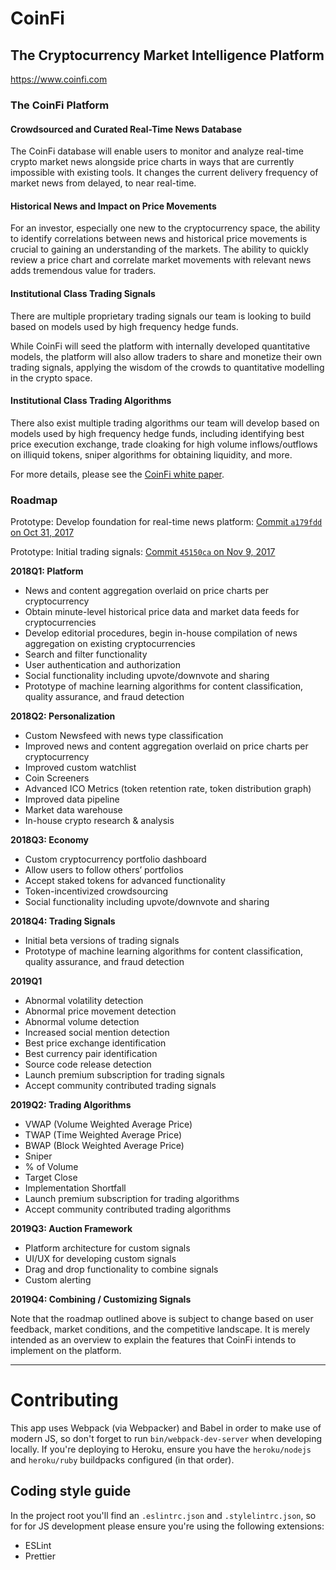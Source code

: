 # CoinFi

## The Cryptocurrency Market Intelligence Platform

https://www.coinfi.com

### The CoinFi Platform

#### Crowdsourced and Curated Real-Time News Database

The CoinFi database will enable users to monitor and analyze real-time crypto market news alongside price charts in ways that are currently impossible with existing tools. It changes the current delivery frequency of market news from delayed, to near real-time.

#### Historical News and Impact on Price Movements

For an investor, especially one new to the cryptocurrency space, the ability to identify correlations between news and historical price movements is crucial to gaining an understanding of the markets. The ability to quickly review a price chart and correlate market movements with relevant news adds tremendous value for traders.

#### Institutional Class Trading Signals

There are multiple proprietary trading signals our team is looking to build based on models used by high frequency hedge funds.

While CoinFi will seed the platform with internally developed quantitative models, the platform will also allow traders to share and monetize their own trading signals, applying the wisdom of the crowds to quantitative modelling in the crypto space.

#### Institutional Class Trading Algorithms

There also exist multiple trading algorithms our team will develop based on models used by high frequency hedge funds, including identifying best price execution exchange, trade cloaking for high volume inflows/outflows on illiquid tokens, sniper algorithms for obtaining liquidity, and more.

For more details, please see the [CoinFi white paper](https://docs.google.com/document/d/1p6xaFl4nPv1CuJv6F2fkZ6qBq2lBS6ePyFna8QZt1KM/edit).

### Roadmap

Prototype: Develop foundation for real-time news platform: [Commit `a179fdd` on Oct 31, 2017](https://github.com/coinfi/coinfi/commit/a179fddc40c3daf1670cb588d7c27d2057dbc578)

Prototype: Initial trading signals: [Commit `45150ca` on Nov 9, 2017](https://github.com/coinfi/coinfi/commit/45150ca3f8ad76ff986c0bc4275b4d6911c32a83)

**2018Q1: Platform**

* News and content aggregation overlaid on price charts per cryptocurrency
* Obtain minute-level historical price data and market data feeds for cryptocurrencies
* Develop editorial procedures, begin in-house compilation of news aggregation on existing cryptocurrencies
* Search and filter functionality
* User authentication and authorization
* Social functionality including upvote/downvote and sharing
* Prototype of machine learning algorithms for content classification, quality assurance, and fraud detection

**2018Q2: Personalization**

* Custom Newsfeed with news type classification
* Improved news and content aggregation overlaid on price charts per cryptocurrency
* Improved custom watchlist
* Coin Screeners
* Advanced ICO Metrics (token retention rate, token distribution graph)
* Improved data pipeline
* Market data warehouse
* In-house crypto research & analysis

**2018Q3: Economy**

* Custom cryptocurrency portfolio dashboard
* Allow users to follow others’ portfolios
* Accept staked tokens for advanced functionality
* Token-incentivized crowdsourcing
* Social functionality including upvote/downvote and sharing

**2018Q4: Trading Signals**

* Initial beta versions of trading signals
* Prototype of machine learning algorithms for content classification, quality assurance, and fraud detection

**2019Q1**

* Abnormal volatility detection
* Abnormal price movement detection
* Abnormal volume detection
* Increased social mention detection
* Best price exchange identification
* Best currency pair identification
* Source code release detection
* Launch premium subscription for trading signals
* Accept community contributed trading signals

**2019Q2: Trading Algorithms**

* VWAP (Volume Weighted Average Price)
* TWAP (Time Weighted Average Price)
* BWAP (Block Weighted Average Price)
* Sniper
* % of Volume
* Target Close
* Implementation Shortfall
* Launch premium subscription for trading algorithms
* Accept community contributed trading algorithms

**2019Q3: Auction Framework**

* Platform architecture for custom signals
* UI/UX for developing custom signals
* Drag and drop functionality to combine signals
* Custom alerting

**2019Q4: Combining / Customizing Signals**

Note that the roadmap outlined above is subject to change based on user feedback, market conditions, and the competitive landscape. It is merely intended as an overview to explain the features that CoinFi intends to implement on the platform.

---

# Contributing

This app uses Webpack (via Webpacker) and Babel in order to make use of modern JS, so don't forget to run `bin/webpack-dev-server` when developing locally.
If you're deploying to Heroku, ensure you have the `heroku/nodejs` and `heroku/ruby` buildpacks configured (in that order).

## Coding style guide

In the project root you'll find an `.eslintrc.json` and `.stylelintrc.json`, so for for JS development please ensure you're using the following extensions:

* ESLint
* Prettier
